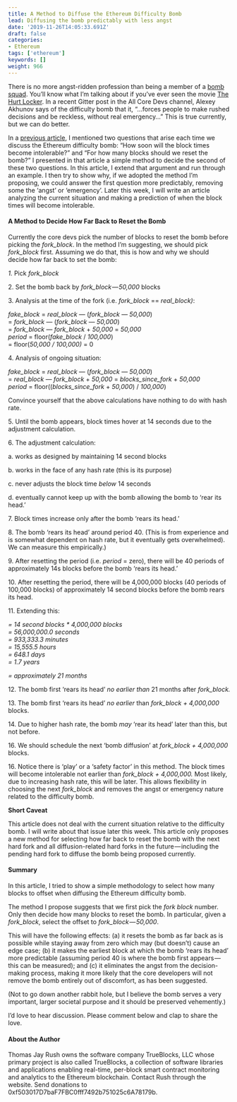 ```yaml
---
title: A Method to Diffuse the Ethereum Difficulty Bomb
lead: Diffusing the bomb predictably with less angst
date: '2019-11-26T14:05:33.691Z'
draft: false
categories:
- Ethereum
tags: ['ethereum']
keywords: []
weight: 966
---
```


There is no more angst-ridden profession than being a member of a [bomb squad](https://en.wikipedia.org/wiki/Bomb_disposal). You’ll know what I’m talking about if you’ve ever seen the movie [The Hurt Locker](https://en.wikipedia.org/wiki/The_Hurt_Locker). In a recent Gitter post in the All Core Devs channel, Alexey Akhunov says of the difficulty bomb that it, “…forces people to make rushed decisions and be reckless, without real emergency…” This is true currently, but we can do better.

In a [previous article](https://medium.com/@tjayrush/its-not-that-difficult-33a428c3c2c3), I mentioned two questions that arise each time we discuss the Ethereum difficulty bomb: “How soon will the block times become intolerable?” and “For how many blocks should we reset the bomb?” I presented in that article a simple method to decide the second of these two questions. In this article, I extend that argument and run through an example. I then try to show why, if we adopted the method I’m proposing, we could answer the first question more predictably, removing some the ‘angst’ or ‘emergency’. Later this week, I will write an article analyzing the current situation and making a prediction of when the block times will become intolerable.

#### A Method to Decide How Far Back to Reset the Bomb

Currently the core devs pick the number of blocks to reset the bomb before picking the _fork\_block_. In the method I’m suggesting, we should pick _fork\_block_ first. Assuming we do that, this is how and why we should decide how far back to set the bomb:

_1._ Pick _fork\_block_

2\. Set the bomb back by _fork\_block — 50,000_ blocks

3\. Analysis at the time of the fork (i.e. _fork\_block_ \== _real\_block)_:

_fake\_block_ \= _real\_block_ — (_fork\_block_ — _50,000_)  
           = _fork\_block_ — (_fork\_block_ — _50,000_)  
           = _fork\_block_ — _fork\_block_ + _50,000_ \= _50,000  
    period_ \= floor(_fake\_block_ / _100,000_)  
           = floor(_50,000 / 100,000)_ \= 0

4\. Analysis of ongoing situation:

_fake\_block_ \= _real\_block_ — (_fork\_block_ — _50,000_)  
           = _real\_block_ — _fork\_block_ + _50,000_ \= _blocks\_since\_fork_ \+ _50,000  
    period_ \= floor((_blocks\_since\_fork_ \+ _50,000_) / _100,000_)

Convince yourself that the above calculations have nothing to do with hash rate.

5\. Until the bomb appears, block times hover at 14 seconds due to the adjustment calculation.

6\. The adjustment calculation:

a. works as designed by maintaining 14 second blocks

b. works in the face of any hash rate (this is its purpose)

c. never adjusts the block time _below_ 14 seconds

d. eventually cannot keep up with the bomb allowing the bomb to ‘rear its head.’

7\. Block times increase only after the bomb ‘rears its head.’

8\. The bomb ‘rears its head’ around period 40. (This is from experience and is somewhat dependent on hash rate, but it eventually gets overwhelmed). We can measure this empirically.)

9\. After resetting the period (i.e. _period_ = zero), there will be 40 periods of approximately 14s blocks before the bomb ‘rears its head.’

10\. After resetting the period, there will be 4,000,000 blocks (40 periods of 100,000 blocks) of approximately 14 second blocks before the bomb rears its head.

11\. Extending this:

 _= 14 second blocks \* 4,000,000 blocks  
     = 56,000,000.0 seconds  
     =    933,333.3 minutes  
     =     15,555.5 hours  
     =        648.1 days  
     =          1.7 years_

 _= approximately 21 months_

12\. The bomb first ‘rears its head’ _no earlier than_ 21 months after _fork\_block._

13\. The bomb first ‘rears its head’ _no earlier_ than _fork\_block + 4,000,000_ blocks.

14\. Due to higher hash rate, the bomb _may_ ‘rear its head’ later than this, but not before.

16\. We should schedule the next ‘bomb diffusion’ at _fork\_block + 4,000,000_ blocks.

16\. Notice there is ‘play’ or a ‘safety factor’ in this method. The block times will become intolerable not earlier than _fork\_block + 4,000,000._ Most likely, due to increasing hash rate, this will be later. This allows flexibility in choosing the next _fork\_block_ and removes the angst or emergency nature related to the difficulty bomb.

**Short Caveat**

This article does not deal with the current situation relative to the difficulty bomb. I will write about that issue later this week. This article only proposes a new method for selecting how far back to reset the bomb with the next hard fork and all diffusion-related hard forks in the future — including the pending hard fork to diffuse the bomb being proposed currently.

#### Summary

In this article, I tried to show a simple methodology to select how many blocks to offset when diffusing the Ethereum difficulty bomb.

The method I propose suggests that we first pick the _fork block_ number. Only then decide how many blocks to reset the bomb. In particular, given a _fork\_block_, select the offset to _fork\_block_ — _50,000_.

This will have the following effects: (a) it resets the bomb as far back as is possible while staying away from zero which may (but doesn’t) cause an edge case; (b) it makes the earliest block at which the bomb ‘rears its head’ more predictable (assuming period 40 is where the bomb first appears — this can be measured); and (c) it eliminates the angst from the decision-making process, making it more likely that the core developers will not remove the bomb entirely out of discomfort, as has been suggested.

(Not to go down another rabbit hole, but I believe the bomb serves a very important, larger societal purpose and it should be preserved vehemently.)

I’d love to hear discussion. Please comment below and clap to share the love.

#### About the Author

Thomas Jay Rush owns the software company TrueBlocks, LLC whose primary project is also called TrueBlocks, a collection of software libraries and applications enabling real-time, per-block smart contract monitoring and analytics to the Ethereum blockchain. Contact Rush through the website. Send donations to 0xf503017D7baF7FBC0fff7492b751025c6A78179b.
